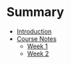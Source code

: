 # Summary

* [Introduction](Introduction.md)
* [Course Notes]()
  * [Week 1](NOTES/WEEK1.md)
  * [Week 2](NOTES/WEEK2.md)

